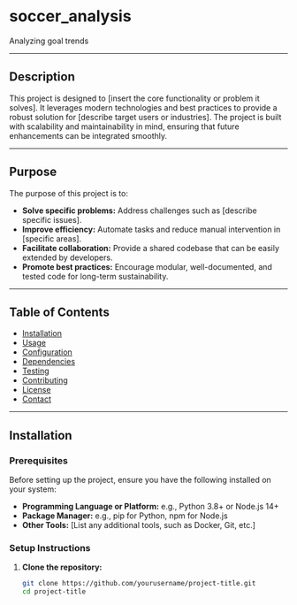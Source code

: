 # soccer_analysis
Analyzing goal trends

---

## Description

This project is designed to [insert the core functionality or problem it solves]. It leverages modern technologies and best practices to provide a robust solution for [describe target users or industries]. The project is built with scalability and maintainability in mind, ensuring that future enhancements can be integrated smoothly.

---

## Purpose

The purpose of this project is to:

- **Solve specific problems:** Address challenges such as [describe specific issues].
- **Improve efficiency:** Automate tasks and reduce manual intervention in [specific areas].
- **Facilitate collaboration:** Provide a shared codebase that can be easily extended by developers.
- **Promote best practices:** Encourage modular, well-documented, and tested code for long-term sustainability.

---

## Table of Contents

- [Installation](#installation)
- [Usage](#usage)
- [Configuration](#configuration)
- [Dependencies](#dependencies)
- [Testing](#testing)
- [Contributing](#contributing)
- [License](#license)
- [Contact](#contact)

---

## Installation

### Prerequisites

Before setting up the project, ensure you have the following installed on your system:

- **Programming Language or Platform:** e.g., Python 3.8+ or Node.js 14+
- **Package Manager:** e.g., pip for Python, npm for Node.js
- **Other Tools:** [List any additional tools, such as Docker, Git, etc.]

### Setup Instructions

1. **Clone the repository:**

   ```bash
   git clone https://github.com/yourusername/project-title.git
   cd project-title
